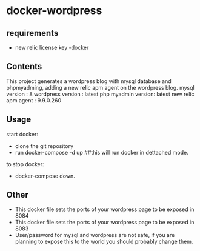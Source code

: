 # docker-wordpress

## requirements 
- new relic license key
-docker 

## Contents
This project generates a wordpress blog with mysql database and phpmyadming, adding a new relic apm agent on the wordpress blog.
mysql version : 8
wordpress version : latest
php myadmin version: latest
new relic apm agent : 9.9.0.260

## Usage
start docker: 

- clone the git repository
- run docker-compose -d up  ##this will run docker in dettached mode.

to stop docker:
- docker-compose down.

## Other
- This docker file sets the ports of your wordpress page to be exposed in 8084
- This docker file sets the ports of your wordpress page to be exposed in 8083
- User/password for mysql and wordpress are not safe, if you are planning to expose this to the world you should probably change them.


